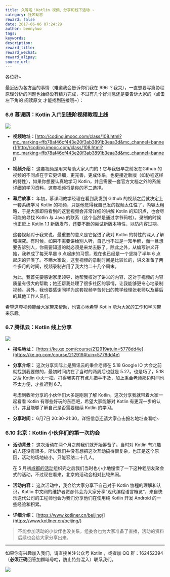 ```yaml
---
title: 久等啦！Kotlin 视频、分享和线下活动 ~
category: 社区动态
reward: false
date: 2017-06-06 07:24:29
author: bennyhuo
tags:
keywords:
description:
reward_title:
reward_wechat:
reward_alipay:
source_url:
---
```


各位好~

最近因为各方面的事情（难道我会告诉你们我在 996 ？我哭），一直想要写篇协程原理分析的问题也始终没有精力完成，不过有几个好消息还是要告诉大家的（点击左下角的 阅读原文 才能找到链接哦~）：

### 6.6 慕课网：Kotlin 入门到进阶视频教程上线

![](/assets/2017.06.06/kotlin-video.jpg)

* **视频地址：**[http://coding.imooc.com/class/108.html?mc_marking=ffb78af46cf443e20f3ab3891b3eaa3d&mc_channel=banner](http://coding.imooc.com/class/108.html?mc_marking=ffb78af46cf443e20f3ab3891b3eaa3d&mc_channel=banner)

* **视频介绍：** 这套视频是用来帮助大家入门的！它与我很早之前发在Github 的视频的不同点在于它更详细，更完善，更成体系，也更接近新版（如协程这样的特性），如果你想要认真地学习 Kotlin，并且需要一套官方文档之外的系统详细的学习资料，这套视频将是你的不二选择。

* **幕后故事：** 年初，慕课网教学经理在看到我发到 Github 的视频之后就决定上一套系统学习 Kotlin 的视频，只是他觉得我自己发的视频太任性了，内容太粗略，于是大家即将看到的这套视频会非常详细的讲解 Kotlin 的知识点，也会尽可能的寻找 Kotlin 与 Java 的联系（这个当然是通过字节码啦）。录制的时候也正赶上 Kotlin 1.1 新版发布，还要不断的尝试新版本特性，以防内容过期。

    这套视频对于我来说，最重要的意义是它促进了我对 Kotlin 的特性的深入了解和探究。有时候，如果不需要讲给别人听，自己也不过是一知半解，而一旦想要告诉别人，你需要知道的就必须是来龙去脉了。除此之外，从编写讲义开始，我养成了每天早晨 6 点起床的习惯，现在也已经是一个坚持了半年 6 点起床的异类了。不瞒大家说，这套视频的录制时间是比较长的，讲义准备了两个多月的时间，视频录制占用了我大约二十几个周末。

    为此，我首先要感谢家里领导，她帮我校对了讲义的内容，这对于视频的内容质量有很大的帮助；她还帮我处理了很多社区的事情，让我能够更专心地录制视频。另外，我也要感谢同样为这套视频辛苦付出的教学经理张老师以及幕后的其他工作人员们。

希望这套视频能给大家带来帮助，也衷心地希望 Kotlin 能为大家的工作和学习带来乐趣。

### 6.7 腾讯云：Kotlin 线上分享

![](/assets/2017.06.06/qcloud.jpeg)

* **报名地址：** [https://ke.qq.com/course/212919#tuin=5778dd4e](https://ke.qq.com/course/212919#tuin=5778dd4e)

* **分享介绍：** 这次分享实际上是腾讯云的秉金老师在 5.18 Google IO 大会之前就找到我要做的，最初时间约在了当时的两周后也就是 5.27。也是巧了，5.18 之后 Kotlin 小火一把，打得我实在有点儿措手不及，加上秉金老师那边时间也不太方便，才推迟到 6.7。

    考虑到收听分享的小伙伴们大多是刚刚了解 Kotlin，这次分享我就带着大家一起看看 Kotlin 有哪些好玩的东西吧，希望大家能够对 Kotlin 有更深一步的认识，并且能够了解自己是否需要继续 Kotlin 的学习。

* **分享时间：** 6月7日 20:30-21:30，详细信息还请大家点击报名地址查看哈~

### 6.10 北京：Kotlin 小伙伴们的第一次约会

* **活动背景：** 这次活动在两个月之前我们就开始筹备了。当时对 Kotlin 有兴趣的人还没有很多，所以我们并没有想把这次互动搞得很复杂，也正是这个原因，活动的场地较小，只能容纳二十几人。

    在 5 月初[成都的活动](http://www.kotliner.cn/2017/05/15/2017-5-13-KotlinMeetupChengDu/)组织完之后我们当时也小小地憧憬了一下这种老朋友聚会式的活动，不过现在看来，北京的活动会相对比较热闹。

* **活动内容：** 这次活动中，我会给大家分享下自己对于 Kotlin 协程的理解和认识，Kotlin 中文网的维护者贾彦伟会为大家分享“现代编程语言概览”，来自快乐迭代公司的工程师也会为我们分享他们在使用纯 Kotlin 开发 Android 的一些经验和积累。

* **详细介绍：** [https://www.kotliner.cn/beijing/](https://www.kotliner.cn/beijing/)

> 不能参加活动的小伙伴也没关系，组委会也为大家准备了直播，活动的资料后续也会给大家分享出来。

---

如果你有兴趣加入我们，请直接关注公众号 Kotlin ，或者加 QQ 群：162452394 （**必须正确**回答加群暗号哈，防止特务混入）联系我们。

![](/arts/kotlin_group.jpg)